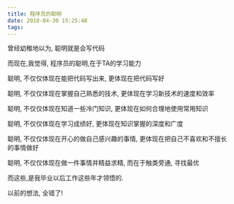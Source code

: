 ```yaml
---
title: 程序员的聪明
date: 2018-04-30 15:25:48
tags:
---
```


曾经幼稚地以为, 聪明就是会写代码

而现在,我觉得, 程序员的聪明,在于TA的学习能力

<!-- more -->

聪明, 不仅仅体现在能把代码写出来, 更体现在把代码写好

聪明, 不仅仅体现在掌握自己熟悉的技术, 更体现在学习新技术的速度和效率

聪明, 不仅仅体现在知道一些冷门知识, 更体现在如何合理地使用常用知识

聪明, 不仅仅体现在学习成绩好, 更体现在知识掌握的深度和广度

聪明, 不仅仅体现在开心的做自己感兴趣的事情, 更体现在把自己不喜欢和不擅长的事情做好

聪明, 不仅仅体现在做一件事情并精益求精, 而在于触类旁通, 寻找最优

而这些,是我毕业以后工作这些年才领悟的.

以前的想法, 全错了!